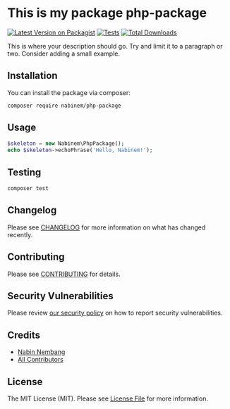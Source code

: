 # This is my package php-package

[![Latest Version on Packagist](https://img.shields.io/packagist/v/nabinem/php-package.svg?style=flat-square)](https://packagist.org/packages/nabinem/php-package)
[![Tests](https://img.shields.io/github/actions/workflow/status/nabinem/php-package/run-tests.yml?branch=main&label=tests&style=flat-square)](https://github.com/nabinem/php-package/actions/workflows/run-tests.yml)
[![Total Downloads](https://img.shields.io/packagist/dt/nabinem/php-package.svg?style=flat-square)](https://packagist.org/packages/nabinem/php-package)

This is where your description should go. Try and limit it to a paragraph or two. Consider adding a small example.

## Installation

You can install the package via composer:

```bash
composer require nabinem/php-package
```

## Usage

```php
$skeleton = new Nabinem\PhpPackage();
echo $skeleton->echoPhrase('Hello, Nabinem!');
```

## Testing

```bash
composer test
```

## Changelog

Please see [CHANGELOG](CHANGELOG.md) for more information on what has changed recently.

## Contributing

Please see [CONTRIBUTING](https://github.com/spatie/.github/blob/main/CONTRIBUTING.md) for details.

## Security Vulnerabilities

Please review [our security policy](../../security/policy) on how to report security vulnerabilities.

## Credits

- [Nabin Nembang](https://github.com/nabinem)
- [All Contributors](../../contributors)

## License

The MIT License (MIT). Please see [License File](LICENSE.md) for more information.
